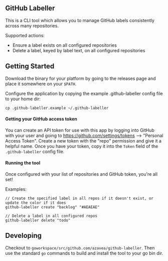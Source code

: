 ## GitHub Labeller

This is a CLI tool which allows you to manage GitHub labels consistently across many repositories.

Supported actions:
- Ensure a label exists on all configured repositories
- Delete a label, keyed by label text, on all configured repositories

## Getting Started

Download the binary for your platform by going to the releases page and place it somewhere on your `$PATH`.

Configure the application by copying the example .github-labeller config file to your home dir:
```
cp .github-labeller.example ~/.github-labeller
```

#### Getting your GitHub access token

You can create an API token for use with this app by logging into GitHub with your user and going to https://github.com/settings/tokens --> "Personal Access Token". Create a new token with the "repo" permission and give it a helpful name. Once you have your token, copy it into the `Token` field of the `.github-labeller` config file.

#### Running the tool

Once configured with your list of repositories and GitHub token, you're all set!

Examples:
```
// Create the specified label in all repos if it doesn't exist, or update the color if it does
github-labeller create "backlog" "#AEAEAE"

// Delete a label in all configured repos
github-labeller delete "todo"
```

## Developing

Checkout to `goworkspace/src/github.com/azavea/github-labeller`. Then use the standard `go` commands to build and install the tool to your go bin dir.
